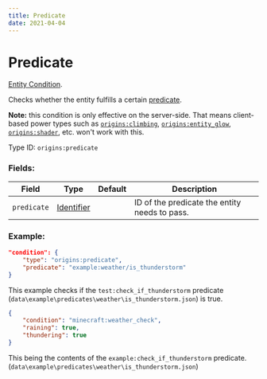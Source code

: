 ```yaml
---
title: Predicate
date: 2021-04-04
---
```

# Predicate

[Entity Condition](../entity_conditions.md).

Checks whether the entity fulfills a certain [predicate](https://minecraft.gamepedia.com/Predicate).

**Note:** this condition is only effective on the server-side. That means client-based power types such as [`origins:climbing`](../power_types/climbing.md), [`origins:entity_glow`](../power_types/entity_glow.md), [`origins:shader`](../power_types/shader.md), etc. won't work with this.

Type ID: `origins:predicate`

### Fields:

Field  | Type | Default | Description
-------|------|---------|-------------
`predicate` | [Identifier](../data_types/identifier.md) | |  ID of the predicate the entity needs to pass.

### Example:
```json
"condition": {
    "type": "origins:predicate",
    "predicate": "example:weather/is_thunderstorm"
}
```
This example checks if the `test:check_if_thunderstorm` predicate (`data\example\predicates\weather\is_thunderstorm.json`) is true.


```json
{
    "condition": "minecraft:weather_check",
    "raining": true,
    "thundering": true
}
```
This being the contents of the `example:check_if_thunderstorm` predicate. (`data\example\predicates\weather\is_thunderstorm.json`)